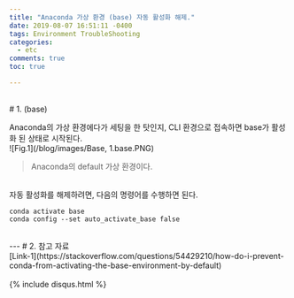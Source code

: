 ```yaml
---
title: "Anaconda 가상 환경 (base) 자동 활성화 해제."
date: 2019-08-07 16:51:11 -0400
tags: Environment TroubleShooting
categories:
  - etc
comments: true
toc: true

---
```


<br/>
# 1. (base)

Anaconda의 가상 환경에다가 세팅을 한 탓인지, CLI 환경으로 접속하면 base가 활성화 된 상태로 시작된다.
<br/>
![Fig.1](/blog/images/Base, 1.base.PNG)
>Anaconda의 default 가상 환경이다.

<br/>
자동 활성화를 해제하려면, 다음의 명령어를 수행하면 된다.

`conda activate base`
<br/>`conda config --set auto_activate_base false`

<br/>
---
# 2. 참고 자료
<br/>
[Link-1](https://stackoverflow.com/questions/54429210/how-do-i-prevent-conda-from-activating-the-base-environment-by-default)


<br/>
<br/>
{% include disqus.html %}
